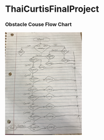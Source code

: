 # ThaiCurtisFinalProject
<h3>Obstacle Couse Flow Chart</h3>
<img src="IMG_0182.JPG" heights="250" width ="250" "alt="alt+"Flow Chart">
